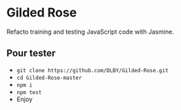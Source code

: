 # Gilded Rose

Refacto training and testing JavaScript code with Jasmine.

## Pour tester

* `git clone https://github.com/DLBY/Gilded-Rose.git`
* `cd Gilded-Rose-master `
* `npm i`
* `npm test`
* Enjoy
